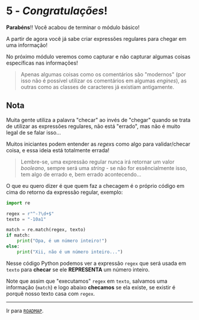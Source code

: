# 5 - *Congratulações*!
**Parabéns**!! Você acabou de terminar o módulo básico!

A partir de agora você já sabe criar expressões regulares para chegar em uma informação!

No próximo módulo veremos como capturar e não capturar algumas coisas específicas nas informações!

> Apenas algumas coisas como os comentários são "modernos" (por isso não é possível utilizar os comentários em algumas *engines*), as outras como as classes de caracteres já existiam antigamente.

## Nota
Muita gente utiliza a palavra "checar" ao invés de "chegar" quando se trata de utilizar as expressões regulares, não está "errado", mas não é muito legal de se falar isso...

Muitos iniciantes podem entender as *regex*s como algo para validar/checar coisa, e essa ideia está totalmente errada!

> Lembre-se, uma expressão regular nunca irá retornar um valor *booleano*, sempre será uma *string* - se não for essêncialmente isso, tem algo de errado e, bem errado acontecendo...

O que eu quero dizer é que quem faz a checagem é o próprio código em cima do retorno da expressão regular, exemplo:

```python
import re

regex = r"^-?\d+$"
texto = "-10a1"

match = re.match(regex, texto)
if match:
    print("Opa, é um número inteiro!")
else:
    print("Xii, não é um número inteiro...")
```

Nesse código Python podemos ver a expressão `regex` que será usada em `texto` para **checar** se ele **REPRESENTA** um número inteiro.

Note que assim que "executamos" `regex` em `texto`, salvamos uma informação (`match`) e logo abaixo **checamos** se ela existe, se existir é porquê nosso texto casa com `regex`.

---

Ir para [`ROADMAP`](../roadmap.md).
